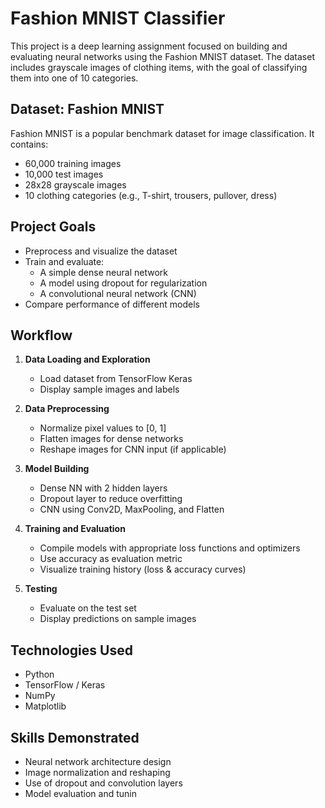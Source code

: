 # Fashion MNIST Classifier

This project is a deep learning assignment focused on building and evaluating neural networks using the Fashion MNIST dataset. The dataset includes grayscale images of clothing items, with the goal of classifying them into one of 10 categories.

## Dataset: Fashion MNIST

Fashion MNIST is a popular benchmark dataset for image classification. It contains:
- 60,000 training images
- 10,000 test images
- 28x28 grayscale images
- 10 clothing categories (e.g., T-shirt, trousers, pullover, dress)

## Project Goals

- Preprocess and visualize the dataset
- Train and evaluate:
  - A simple dense neural network
  - A model using dropout for regularization
  - A convolutional neural network (CNN)
- Compare performance of different models

## Workflow

1. **Data Loading and Exploration**
   - Load dataset from TensorFlow Keras
   - Display sample images and labels

2. **Data Preprocessing**
   - Normalize pixel values to [0, 1]
   - Flatten images for dense networks
   - Reshape images for CNN input (if applicable)

3. **Model Building**
   - Dense NN with 2 hidden layers
   - Dropout layer to reduce overfitting
   - CNN using Conv2D, MaxPooling, and Flatten

4. **Training and Evaluation**
   - Compile models with appropriate loss functions and optimizers
   - Use accuracy as evaluation metric
   - Visualize training history (loss & accuracy curves)

5. **Testing**
   - Evaluate on the test set
   - Display predictions on sample images

## Technologies Used

- Python
- TensorFlow / Keras
- NumPy
- Matplotlib

## Skills Demonstrated

- Neural network architecture design
- Image normalization and reshaping
- Use of dropout and convolution layers
- Model evaluation and tunin
